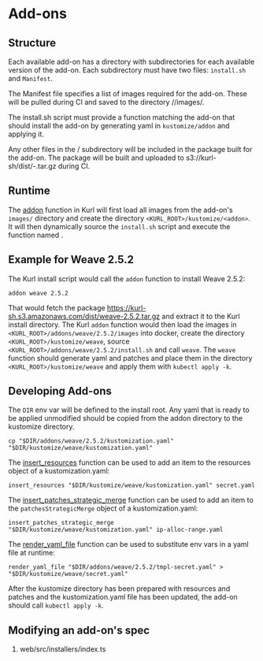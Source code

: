 
Add-ons
======

## Structure

Each available add-on has a directory with subdirectories for each available version of the add-on.
Each subdirectory must have two files: `install.sh` and `Manifest`.

The Manifest file specifies a list of images required for the add-on.
These will be pulled during CI and saved to the directory <addon>/<version>/images/.

The install.sh script must provide a function <name> matching the add-on that should install the add-on by generating yaml in `kustomize/addon` and applying it.

Any other files in the <addon>/<version> subdirectory will be included in the package built for the add-on.
The package will be built and uploaded to s3://kurl-sh/dist/<addon>-<version>.tar.gz during CI.

## Runtime

The [addon](https://github.com/replicatedhq/kurl/blob/master/scripts/common/addon.sh) function in Kurl will first load all images from the add-on's `images/` directory and create the directory `<KURL_ROOT>/kustomize/<addon>`.
It will then dynamically source the `install.sh` script and execute the function named <addon>.

## Example for Weave 2.5.2

The Kurl install script would call the `addon` function to install Weave 2.5.2:

```
addon weave 2.5.2
```

That would fetch the package https://kurl-sh.s3.amazonaws.com/dist/weave-2.5.2.tar.gz and extract it to the Kurl install directory.
The Kurl `addon` function would then load the images in `<KURL_ROOT>/addons/weave/2.5.2/images` into docker, create the directory `<KURL_ROOT>/kustomize/weave`, source `<KURL_ROOT>/addons/weave/2.5.2/install.sh` and call `weave`.
The `weave` function should generate yaml and patches and place them in the directory `<KURL_ROOT>/kustomize/weave` and apply them with `kubectl apply -k`.

## Developing Add-ons

The `DIR` env var will be defined to the install root.
Any yaml that is ready to be applied unmodified should be copied from the addon directory to the kustomize directory.
```
cp "$DIR/addons/weave/2.5.2/kustomization.yaml" "$DIR/kustomize/weave/kustomization.yaml"
```

The [insert_resources](https://github.com/replicatedhq/kurl/blob/5e6c9549ad6410df1f385444b83eabaf42a7e244/scripts/common/yaml.sh#L29) function can be used to add an item to the resources object of a kustomization.yaml:
```
insert_resources "$DIR/kustomize/weave/kustomization.yaml" secret.yaml
```

The [insert_patches_strategic_merge](https://github.com/replicatedhq/kurl/blob/5e6c9549ad6410df1f385444b83eabaf42a7e244/scripts/common/yaml.sh#L18) function can be used to add an item to the `patchesStrategicMerge` object of a kustomization.yaml:
```
insert_patches_strategic_merge "$DIR/kustomize/weave/kustomization.yaml" ip-alloc-range.yaml
```

The [render_yaml_file](https://github.com/replicatedhq/kurl/blob/5e6c9549ad6410df1f385444b83eabaf42a7e244/scripts/common/yaml.sh#L18) function can be used to substitute env vars in a yaml file at runtime:
```
render_yaml_file "$DIR/addons/weave/2.5.2/tmpl-secret.yaml" > "$DIR/kustomize/weave/secret.yaml"
```

After the kustomize directory has been prepared with resources and patches and the kustomization.yaml file has been updated, the add-on should call `kubectl apply -k`.

## Modifying an add-on's spec

1. web/src/installers/index.ts

